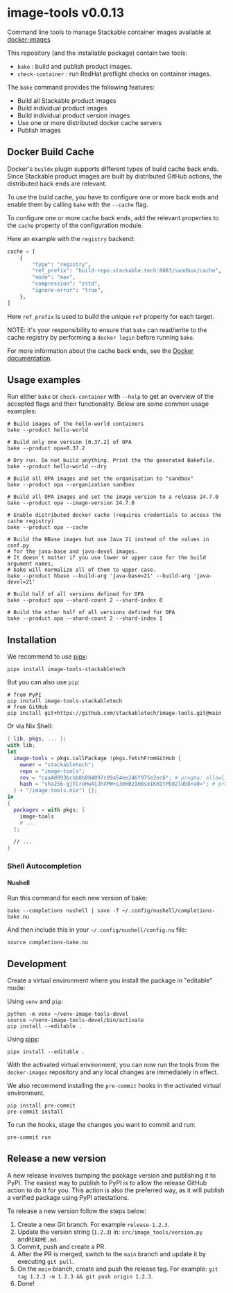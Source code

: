 # image-tools v0.0.13

Command line tools to manage Stackable container images available at [docker-images](https://github.com/stackabletech/docker-images)

This repository (and the installable package) contain two tools:

* `bake` : build and publish product images.
* `check-container` : run RedHat preflight checks on container images.

The `bake` command provides the following features:

* Build all Stackable product images
* Build individual product images
* Build individual product version images
* Use one or more distributed docker cache servers
* Publish images

## Docker Build Cache

Docker's `buildx` plugin supports different types of build cache back ends. Since Stackable product images are built by distributed GitHub actions, the distributed back ends are relevant.

To use the build cache, you have to configure one or more back ends and enable them by calling `bake` with the `--cache` flag.

To configure one or more cache back ends, add the relevant properties to the `cache` property of the configuration module.

Here an example with the `registry` backend:

```python
cache = [
    {
        "type": "registry",
        "ref_prefix": "build-repo.stackable.tech:8083/sandbox/cache",
        "mode": "max",
        "compression": "zstd",
        "ignore-error": "true",
    },
]
```

Here `ref_prefix` is used to build the unique `ref` property for each target.

NOTE: it's your responsibility to ensure that `bake` can read/write to the cache registry by performing a `docker login` before running `bake`.

For more information about the cache back ends, see the [Docker documentation](https://docs.docker.com/build/cache/backends/).

## Usage examples

Run either `bake` or `check-container` with `--help` to get an overview of the accepted flags and their functionality.
Below are some common usage examples:

```shell
# Build images of the hello-world containers
bake --product hello-world

# Build only one version [0.37.2] of OPA
bake --product opa=0.37.2

# Dry run. Do not build anything. Print the the generated Bakefile.
bake --product hello-world --dry

# Build all OPA images and set the organisation to "sandbox"
bake --product opa --organization sandbox

# Build all OPA images and set the image version to a release 24.7.0
bake --product opa --image-version 24.7.0

# Enable distributed docker cache (requires credentials to access the cache registry)
bake --product opa --cache

# Build the HBase images but use Java 21 instead of the values in conf.py
# for the java-base and java-devel images.
# It doesn't matter if you use lower or upper case for the build argument names,
# bake will normalize all of them to upper case.
bake --product hbase --build-arg 'java-base=21' --build-arg 'java-devel=21'

# Build half of all versions defined for OPA
bake --product opa --shard-count 2 --shard-index 0

# Build the other half of all versions defined for OPA
bake --product opa --shard-count 2 --shard-index 1
```

## Installation

We recommend to use [pipx](https://pypa.github.io/pipx/):

```shell
pipx install image-tools-stackabletech
```

But you can also use `pip`:

```shell
# from PyPI
pip install image-tools-stackabletech
# from GitHub
pip install git+https://github.com/stackabletech/image-tools.git@main
```

Or via Nix Shell:

```nix
{ lib, pkgs, ... }:
with lib;
let
  image-tools = pkgs.callPackage (pkgs.fetchFromGitHub {
    owner = "stackabletech";
    repo = "image-tools";
    rev = "caa4d993bcbb8b884097c89a54ee246f975e2ec6"; # pragma: allowlist secret
    hash = "sha256-gjTCroHw4iJhXPW+s3mHBzIH8seIKH1tPb82lUb8+a0="; # pragma: allowlist secret ; comment out to find new hashes when upgrading
  } + "/image-tools.nix") {};
in
{
  packages = with pkgs; [
    image-tools
    # ...
  ];

  // ...
}
```

### Shell Autocompletion

#### Nushell

Run this command for each new version of bake:

```text
bake --completions nushell | save -f ~/.config/nushell/completions-bake.nu
```

And then include this in your `~/.config/nushell/config.nu` file:

```text
source completions-bake.nu
```

## Development

Create a virtual environment where you install the package in "editable" mode:

Using `venv` and `pip`:

```shell
python -m venv ~/venv-image-tools-devel
source ~/venv-image-tools-devel/bin/activate
pip install --editable .
```

Using [pipx](https://pypa.github.io/pipx/):

```shell
pipx install --editable .
```

With the activated virtual environment, you can now run the tools from the `docker-images` repository and any local changes are immediately in effect.

We also recommend installing the `pre-commit` hooks in the activated virtual environment.

```shell
pip install pre-commit
pre-commit install
```

To run the hooks, stage the changes you want to commit and run:

```shell
pre-commit run
```

## Release a new version

A new release involves bumping the package version and publishing it to PyPI.
The easiest way to publish to PyPI is to allow the release GitHub action to do it for you.
This action is also the preferred way, as it will publish a verified package using PyPI attestations.

To release a new version follow the steps below:

1. Create a new Git branch. For example `release-1.2.3`.
2. Update the version string (`1.2.3`) in: `src/image_tools/version.py` and`README.md`.
3. Commit, push and create a PR.
4. After the PR is merged, switch to the `main` branch and update it by executing `git pull`.
5. On the `main` branch, create and push the release tag. For example: `git tag 1.2.3 -m 1.2.3 && git push origin 1.2.3`.
6. Done!
